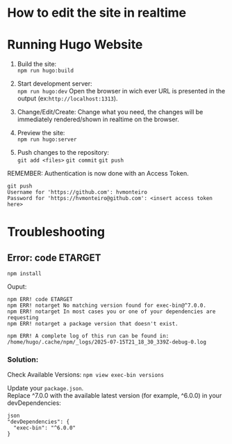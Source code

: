 # How to edit the site in realtime
  
  
# Running Hugo Website
  
1. Build the site:  
`npm run hugo:build`
  
2. Start development server:  
`npm run hugo:dev`
Open the browser in wich ever URL is presented in the output (ex:`http://localhost:1313`).  
  
3. Change/Edit/Create:
Change what you need, the changes will be immediately rendered/shown in realtime on the browser.  
  
4. Preview the site:  
`npm run hugo:server`
  
5. Push changes to the repository:  
`git add <files>`
`git commit`
`git push`

REMEMBER: Authentication is now done with an Access Token.
```  
git push
Username for 'https://github.com': hvmonteiro
Password for 'https://hvmonteiro@github.com': <insert access token here>
```  
  
  
# Troubleshooting
  
## Error: code ETARGET
`npm install`
  
Ouput:
```  
npm ERR! code ETARGET
npm ERR! notarget No matching version found for exec-bin@^7.0.0.
npm ERR! notarget In most cases you or one of your dependencies are requesting
npm ERR! notarget a package version that doesn't exist.

npm ERR! A complete log of this run can be found in: /home/hugo/.cache/npm/_logs/2025-07-15T21_18_30_339Z-debug-0.log
```
    
### Solution:
Check Available Versions:
`npm view exec-bin versions`
  
Update your `package.json`.  
Replace ^7.0.0 with the available latest version (for example, ^6.0.0) in your devDependencies:  
```  
json
"devDependencies": {
  "exec-bin": "^6.0.0"
}
```  
  


